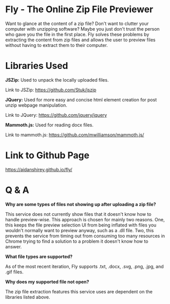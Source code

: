 # Fly - The Online Zip File Previewer
Want to glance at the content of a zip file? Don't want to clutter your computer with unzipping software? Maybe you just don't trust the person who gave you the file in the first place. Fly solves these problems by extracting the content from zip files and allows the user to preview files without having to extract them to their computer.

# Libraries Used
**JSZip:** Used to unpack the locally uploaded files.

Link to JSZip: https://github.com/Stuk/jszip

**JQuery:** Used for more easy and concise html element creation for post unzip webpage manipulation.

Link to JQuery: https://github.com/jquery/jquery

**Mammoth.js:** Used for reading docx files.

Link to mammoth.js: https://github.com/mwilliamson/mammoth.js/

# Link to Github Page
https://aidanshirey.github.io/fly/

# Q & A
**Why are some types of files not showing up after uploading a zip file?**

This service does not currently show files that it doesn't know how to handle preview-wise. This approach is chosen for mainly two reasons. One, this keeps the file preview selection UI from being inflated with files you wouldn't normally want to preview anyway, such as a .dll file. Two, this prevents the service from timing out from consuming too many resources in Chrome trying to find a solution to a problem it doesn't know how to answer.

**What file types are supported?**

As of the most recent iteration, Fly supports .txt, .docx, .svg, .png, .jpg, and .gif files.

**Why does my supported file not open?**

The zip file extraction features this service uses are dependent on the libraries listed above.
